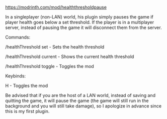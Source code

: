 https://modrinth.com/mod/healththresholdpause

In a singleplayer (non-LAN) world, his plugin simply pauses the game if player health goes below a set threshold. If the player is in a multiplayer server, instead of pausing the game it will disconnect them from the server.

Commands:

/healthThreshold set <value> - Sets the health threshold

/healthThreshold current - Shows the current health threshold

/healthThreshold toggle - Toggles the mod

Keybinds:

H - Toggles the mod

Be advised that if you are the host of a LAN world, instead of saving and quitting the game, it will pause the game (the game will still run in the background and you will still take damage), so I apologize in advance since this is my first plugin.
